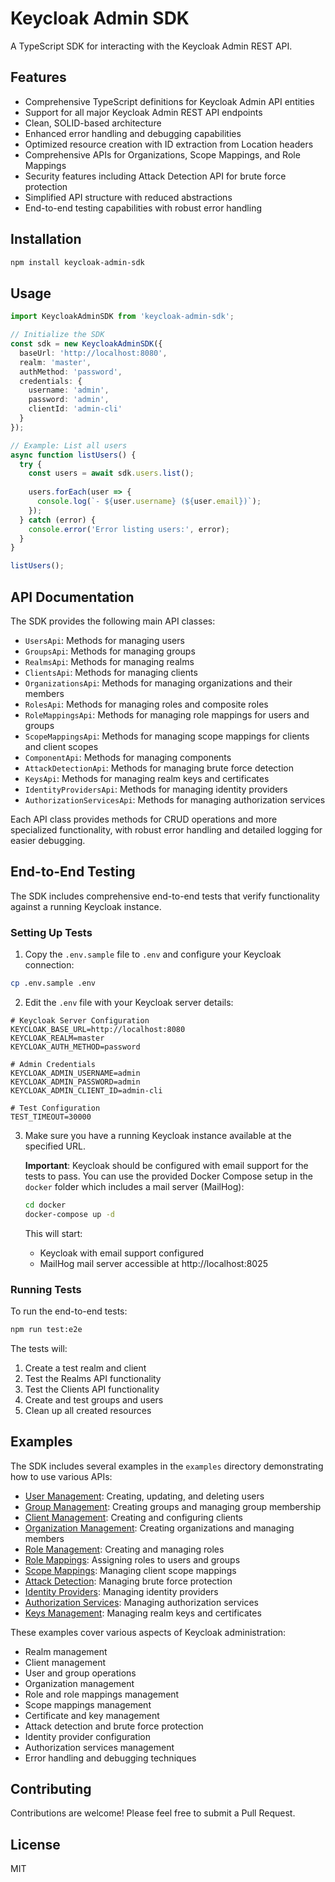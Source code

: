 # Keycloak Admin SDK

A TypeScript SDK for interacting with the Keycloak Admin REST API.

## Features

- Comprehensive TypeScript definitions for Keycloak Admin API entities
- Support for all major Keycloak Admin REST API endpoints
- Clean, SOLID-based architecture
- Enhanced error handling and debugging capabilities
- Optimized resource creation with ID extraction from Location headers
- Comprehensive APIs for Organizations, Scope Mappings, and Role Mappings
- Security features including Attack Detection API for brute force protection
- Simplified API structure with reduced abstractions
- End-to-end testing capabilities with robust error handling

## Installation

```bash
npm install keycloak-admin-sdk
```

## Usage

```typescript
import KeycloakAdminSDK from 'keycloak-admin-sdk';

// Initialize the SDK
const sdk = new KeycloakAdminSDK({
  baseUrl: 'http://localhost:8080',
  realm: 'master',
  authMethod: 'password',
  credentials: {
    username: 'admin',
    password: 'admin',
    clientId: 'admin-cli'
  }
});

// Example: List all users
async function listUsers() {
  try {
    const users = await sdk.users.list();
    
    users.forEach(user => {
      console.log(`- ${user.username} (${user.email})`);
    });
  } catch (error) {
    console.error('Error listing users:', error);
  }
}

listUsers();
```

## API Documentation

The SDK provides the following main API classes:

- `UsersApi`: Methods for managing users
- `GroupsApi`: Methods for managing groups
- `RealmsApi`: Methods for managing realms
- `ClientsApi`: Methods for managing clients
- `OrganizationsApi`: Methods for managing organizations and their members
- `RolesApi`: Methods for managing roles and composite roles
- `RoleMappingsApi`: Methods for managing role mappings for users and groups
- `ScopeMappingsApi`: Methods for managing scope mappings for clients and client scopes
- `ComponentApi`: Methods for managing components
- `AttackDetectionApi`: Methods for managing brute force detection
- `KeysApi`: Methods for managing realm keys and certificates
- `IdentityProvidersApi`: Methods for managing identity providers
- `AuthorizationServicesApi`: Methods for managing authorization services

Each API class provides methods for CRUD operations and more specialized functionality, with robust error handling and detailed logging for easier debugging.

## End-to-End Testing

The SDK includes comprehensive end-to-end tests that verify functionality against a running Keycloak instance.

### Setting Up Tests

1. Copy the `.env.sample` file to `.env` and configure your Keycloak connection:

```bash
cp .env.sample .env
```

2. Edit the `.env` file with your Keycloak server details:

```
# Keycloak Server Configuration
KEYCLOAK_BASE_URL=http://localhost:8080
KEYCLOAK_REALM=master
KEYCLOAK_AUTH_METHOD=password

# Admin Credentials
KEYCLOAK_ADMIN_USERNAME=admin
KEYCLOAK_ADMIN_PASSWORD=admin
KEYCLOAK_ADMIN_CLIENT_ID=admin-cli

# Test Configuration
TEST_TIMEOUT=30000
```

3. Make sure you have a running Keycloak instance available at the specified URL.

   **Important**: Keycloak should be configured with email support for the tests to pass. You can use the provided
   Docker Compose setup in the `docker` folder which includes a mail server (MailHog):

   ```bash
   cd docker
   docker-compose up -d
   ```

   This will start:
    - Keycloak with email support configured
    - MailHog mail server accessible at http://localhost:8025

### Running Tests

To run the end-to-end tests:

```bash
npm run test:e2e
```

The tests will:
1. Create a test realm and client
2. Test the Realms API functionality
3. Test the Clients API functionality
4. Create and test groups and users
5. Clean up all created resources

## Examples

The SDK includes several examples in the `examples` directory demonstrating how to use various APIs:

- [User Management](examples/users.ts): Creating, updating, and deleting users
- [Group Management](examples/groups.ts): Creating groups and managing group membership
- [Client Management](examples/clients.ts): Creating and configuring clients
- [Organization Management](examples/organizations.ts): Creating organizations and managing members
- [Role Management](examples/roles.ts): Creating and managing roles
- [Role Mappings](examples/role-mappings.ts): Assigning roles to users and groups
- [Scope Mappings](examples/scope-mappings.ts): Managing client scope mappings
- [Attack Detection](examples/attack-detection.ts): Managing brute force protection
- [Identity Providers](examples/identity-providers.ts): Managing identity providers
- [Authorization Services](examples/authorization.ts): Managing authorization services
- [Keys Management](examples/keys.ts): Managing realm keys and certificates

These examples cover various aspects of Keycloak administration:

- Realm management
- Client management
- User and group operations
- Organization management
- Role and role mappings management
- Scope mappings management
- Certificate and key management
- Attack detection and brute force protection
- Identity provider configuration
- Authorization services management
- Error handling and debugging techniques

## Contributing

Contributions are welcome! Please feel free to submit a Pull Request.

## License

MIT
